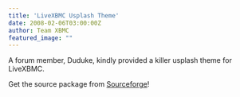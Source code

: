 ```yaml
---
title: 'LiveXBMC Usplash Theme'
date: 2008-02-06T03:00:00Z
author: Team XBMC
featured_image: ""
---
```

 A forum member, Duduke, kindly provided a killer usplash theme for LiveXBMC.

 Get the source package from [Sourceforge](https://sourceforge.net/projects/xbmc/files/)!

  